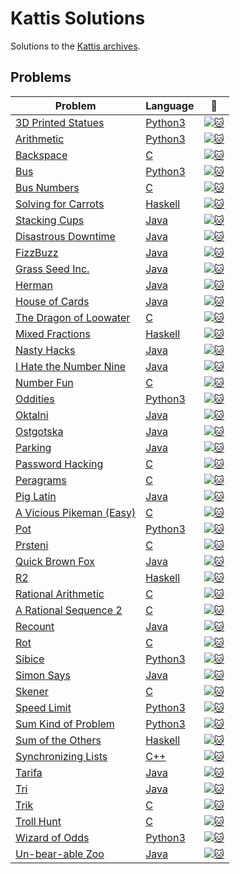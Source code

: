 # Kattis Solutions
Solutions to the [Kattis archives](https://open.kattis.com/).

## Problems
| Problem | Language | :link: |
| - | - | - |
| [3D Printed Statues](https://github.com/pacman2194/open-kattis/tree/master/solved/3dprinter) | [Python3](https://github.com/pacman2194/open-kattis/blob/master/solved/3dprinter/3dprinter.py) | [![:cat:](https://open.kattis.com/favicon)](https://open.kattis.com/problems/3dprinter) |
| [Arithmetic](https://github.com/pacman2194/open-kattis/tree/master/solved/arithmetic) | [Python3](https://github.com/pacman2194/open-kattis/blob/master/solved/arithmetic/arithmetic.py) | [![:cat:](https://open.kattis.com/favicon)](https://open.kattis.com/problems/arithmetic) |
| [Backspace](https://github.com/pacman2194/open-kattis/tree/master/solved/backspace) | [C](https://github.com/pacman2194/open-kattis/blob/master/solved/backspace/backspace.c) | [![:cat:](https://open.kattis.com/favicon)](https://open.kattis.com/problems/backspace) |
| [Bus](https://github.com/pacman2194/open-kattis/tree/master/solved/bus) | [Python3](https://github.com/pacman2194/open-kattis/blob/master/solved/bus/bus.py) | [![:cat:](https://open.kattis.com/favicon)](https://open.kattis.com/problems/bus) |
| [Bus Numbers](https://github.com/pacman2194/open-kattis/tree/master/solved/busnumbers) | [C](https://github.com/pacman2194/open-kattis/blob/master/solved/busnumbers/busnumbers.c) | [![:cat:](https://open.kattis.com/favicon)](https://open.kattis.com/problems/busnumbers) |
| [Solving for Carrots](https://github.com/pacman2194/open-kattis/tree/master/solved/carrots) | [Haskell](https://github.com/pacman2194/open-kattis/blob/master/solved/carrots/carrots.hs) | [![:cat:](https://open.kattis.com/favicon)](https://open.kattis.com/problems/carrots) |
| [Stacking Cups](https://github.com/pacman2194/open-kattis/tree/master/solved/cups) | [Java](https://github.com/pacman2194/open-kattis/blob/master/solved/cups/cups.java) | [![:cat:](https://open.kattis.com/favicon)](https://open.kattis.com/problems/cups) |
| [Disastrous Downtime](https://github.com/pacman2194/open-kattis/tree/master/solved/downtime) | [Java](https://github.com/pacman2194/open-kattis/blob/master/solved/downtime/downtime.java) | [![:cat:](https://open.kattis.com/favicon)](https://open.kattis.com/problems/downtime) |
| [FizzBuzz](https://github.com/pacman2194/open-kattis/tree/master/solved/fizzbuzz) | [Java](https://github.com/pacman2194/open-kattis/blob/master/solved/fizzbuzz/fizzbuzz.java) | [![:cat:](https://open.kattis.com/favicon)](https://open.kattis.com/problems/fizzbuzz) |
| [Grass Seed Inc.](https://github.com/pacman2194/open-kattis/tree/master/solved/grassseed) | [Java](https://github.com/pacman2194/open-kattis/blob/master/solved/grassseed/grassseed.java) | [![:cat:](https://open.kattis.com/favicon)](https://open.kattis.com/problems/grassseed) |
| [Herman](https://github.com/pacman2194/open-kattis/tree/master/solved/herman) | [Java](https://github.com/pacman2194/open-kattis/blob/master/solved/herman/herman.java) | [![:cat:](https://open.kattis.com/favicon)](https://open.kattis.com/problems/herman) |
| [House of Cards](https://github.com/pacman2194/open-kattis/tree/master/solved/houseofcards) | [Java](https://github.com/pacman2194/open-kattis/blob/master/solved/houseofcards/houseofcards.java) | [![:cat:](https://open.kattis.com/favicon)](https://open.kattis.com/problems/houseofcards) |
| [The Dragon of Loowater](https://github.com/pacman2194/open-kattis/tree/master/solved/loowater) | [C](https://github.com/pacman2194/open-kattis/blob/master/solved/loowater/loowater.c) | [![:cat:](https://open.kattis.com/favicon)](https://open.kattis.com/problems/loowater) |
| [Mixed Fractions](https://github.com/pacman2194/open-kattis/tree/master/solved/mixedfractions) | [Haskell](https://github.com/pacman2194/open-kattis/blob/master/solved/mixedfractions/mixedfractions.hs) | [![:cat:](https://open.kattis.com/favicon)](https://open.kattis.com/problems/mixedfractions) |
| [Nasty Hacks](https://github.com/pacman2194/open-kattis/tree/master/solved/nastyhacks) | [Java](https://github.com/pacman2194/open-kattis/blob/master/solved/nastyhacks/nastyhacks.java) | [![:cat:](https://open.kattis.com/favicon)](https://open.kattis.com/problems/nastyhacks) |
| [I Hate the Number Nine](https://github.com/pacman2194/open-kattis/tree/master/solved/nine) | [Java](https://github.com/pacman2194/open-kattis/blob/master/solved/nine/nine.java) | [![:cat:](https://open.kattis.com/favicon)](https://open.kattis.com/problems/nine) |
| [Number Fun](https://github.com/pacman2194/open-kattis/tree/master/solved/numberfun) | [C](https://github.com/pacman2194/open-kattis/blob/master/solved/numberfun/numberfun.c) | [![:cat:](https://open.kattis.com/favicon)](https://open.kattis.com/problems/numberfun) |
| [Oddities](https://github.com/pacman2194/open-kattis/tree/master/solved/oddities) | [Python3](https://github.com/pacman2194/open-kattis/blob/master/solved/oddities/oddities.py) | [![:cat:](https://open.kattis.com/favicon)](https://open.kattis.com/problems/oddities) |
| [Oktalni](https://github.com/pacman2194/open-kattis/tree/master/solved/oktalni) | [Java](https://github.com/pacman2194/open-kattis/blob/master/solved/oktalni/oktalni.java) | [![:cat:](https://open.kattis.com/favicon)](https://open.kattis.com/problems/oktalni) |
| [Ostgotska](https://github.com/pacman2194/open-kattis/tree/master/solved/ostgotska) | [Java](https://github.com/pacman2194/open-kattis/blob/master/solved/ostgotska/ostgotska.java) | [![:cat:](https://open.kattis.com/favicon)](https://open.kattis.com/problems/ostgotska) |
| [Parking](https://github.com/pacman2194/open-kattis/tree/master/solved/parking) | [Java](https://github.com/pacman2194/open-kattis/blob/master/solved/parking/parking.java) | [![:cat:](https://open.kattis.com/favicon)](https://open.kattis.com/problems/parking) |
| [Password Hacking](https://github.com/pacman2194/open-kattis/tree/master/solved/password) | [C](https://github.com/pacman2194/open-kattis/blob/master/solved/password/password.c) | [![:cat:](https://open.kattis.com/favicon)](https://open.kattis.com/problems/password) |
| [Peragrams](https://github.com/pacman2194/open-kattis/tree/master/solved/peragrams) | [C](https://github.com/pacman2194/open-kattis/blob/master/solved/peragrams/peragrams.c) | [![:cat:](https://open.kattis.com/favicon)](https://open.kattis.com/problems/peragrams) |
| [Pig Latin](https://github.com/pacman2194/open-kattis/tree/master/solved/piglatin) | [Java](https://github.com/pacman2194/open-kattis/blob/master/solved/piglatin/piglatin.java) | [![:cat:](https://open.kattis.com/favicon)](https://open.kattis.com/problems/piglatin) |
| [A Vicious Pikeman (Easy)](https://github.com/pacman2194/open-kattis/tree/master/solved/pikemaneasy) | [C](https://github.com/pacman2194/open-kattis/blob/master/solved/pikemaneasy/pikemaneasy.c) | [![:cat:](https://open.kattis.com/favicon)](https://open.kattis.com/problems/pikemaneasy) |
| [Pot](https://github.com/pacman2194/open-kattis/tree/master/solved/pot) | [Python3](https://github.com/pacman2194/open-kattis/blob/master/solved/pot/pot.py) | [![:cat:](https://open.kattis.com/favicon)](https://open.kattis.com/problems/pot) |
| [Prsteni](https://github.com/pacman2194/open-kattis/tree/master/solved/prsteni) | [C](https://github.com/pacman2194/open-kattis/blob/master/solved/prsteni/prsteni.c) | [![:cat:](https://open.kattis.com/favicon)](https://open.kattis.com/problems/prsteni) |
| [Quick Brown Fox](https://github.com/pacman2194/open-kattis/tree/master/solved/quickbrownfox) | [Java](https://github.com/pacman2194/open-kattis/blob/master/solved/quickbrownfox/quickbrownfox.java) | [![:cat:](https://open.kattis.com/favicon)](https://open.kattis.com/problems/quickbrownfox) |
| [R2](https://github.com/pacman2194/open-kattis/tree/master/solved/r2) | [Haskell](https://github.com/pacman2194/open-kattis/blob/master/solved/r2/r2.hs) | [![:cat:](https://open.kattis.com/favicon)](https://open.kattis.com/problems/r2) |
| [Rational Arithmetic](https://github.com/pacman2194/open-kattis/tree/master/solved/rationalarithmetic) | [C](https://github.com/pacman2194/open-kattis/blob/master/solved/rationalarithmetic/rationalarithmetic.c) | [![:cat:](https://open.kattis.com/favicon)](https://open.kattis.com/problems/rationalarithmetic) |
| [A Rational Sequence 2](https://github.com/pacman2194/open-kattis/tree/master/solved/rationalsequence2) | [C](https://github.com/pacman2194/open-kattis/blob/master/solved/rationalsequence2/rationalsequence2.c) | [![:cat:](https://open.kattis.com/favicon)](https://open.kattis.com/problems/rationalsequence2) |
| [Recount](https://github.com/pacman2194/open-kattis/tree/master/solved/recount) | [Java](https://github.com/pacman2194/open-kattis/blob/master/solved/recount/recount.java) | [![:cat:](https://open.kattis.com/favicon)](https://open.kattis.com/problems/recount) |
| [Rot](https://github.com/pacman2194/open-kattis/tree/master/solved/rot) | [C](https://github.com/pacman2194/open-kattis/blob/master/solved/rot/rot.c) | [![:cat:](https://open.kattis.com/favicon)](https://open.kattis.com/problems/rot) |
| [Sibice](https://github.com/pacman2194/open-kattis/tree/master/solved/sibice) | [Python3](https://github.com/pacman2194/open-kattis/blob/master/solved/sibice/sibice.py) | [![:cat:](https://open.kattis.com/favicon)](https://open.kattis.com/problems/sibice) |
| [Simon Says](https://github.com/pacman2194/open-kattis/tree/master/solved/simon) | [Java](https://github.com/pacman2194/open-kattis/blob/master/solved/simon/simon.java) | [![:cat:](https://open.kattis.com/favicon)](https://open.kattis.com/problems/simon) |
| [Skener](https://github.com/pacman2194/open-kattis/tree/master/solved/skener) | [C](https://github.com/pacman2194/open-kattis/blob/master/solved/skener/skener.c) | [![:cat:](https://open.kattis.com/favicon)](https://open.kattis.com/problems/skener) |
| [Speed Limit](https://github.com/pacman2194/open-kattis/tree/master/solved/speedlimit) | [Python3](https://github.com/pacman2194/open-kattis/blob/master/solved/speedlimit/speedlimit.py) | [![:cat:](https://open.kattis.com/favicon)](https://open.kattis.com/problems/speedlimit) |
| [Sum Kind of Problem](https://github.com/pacman2194/open-kattis/tree/master/solved/sumkindofproblem) | [Python3](https://github.com/pacman2194/open-kattis/blob/master/solved/sumkindofproblem/sumkindofproblem.py) | [![:cat:](https://open.kattis.com/favicon)](https://open.kattis.com/problems/sumkindofproblem) |
| [Sum of the Others](https://github.com/pacman2194/open-kattis/tree/master/solved/sumoftheothers) | [Haskell](https://github.com/pacman2194/open-kattis/blob/master/solved/sumoftheothers/sumoftheothers.hs) | [![:cat:](https://open.kattis.com/favicon)](https://open.kattis.com/problems/sumoftheothers) |
| [Synchronizing Lists](https://github.com/pacman2194/open-kattis/tree/master/solved/synchronizinglists) | [C++](https://github.com/pacman2194/open-kattis/blob/master/solved/synchronizinglists/synchronizinglists.cpp) | [![:cat:](https://open.kattis.com/favicon)](https://open.kattis.com/problems/synchronizinglists) |
| [Tarifa](https://github.com/pacman2194/open-kattis/tree/master/solved/tarifa) | [Java](https://github.com/pacman2194/open-kattis/blob/master/solved/tarifa/tarifa.java) | [![:cat:](https://open.kattis.com/favicon)](https://open.kattis.com/problems/tarifa) |
| [Tri](https://github.com/pacman2194/open-kattis/tree/master/solved/tri) | [Java](https://github.com/pacman2194/open-kattis/blob/master/solved/tri/tri.java) | [![:cat:](https://open.kattis.com/favicon)](https://open.kattis.com/problems/tri) |
| [Trik](https://github.com/pacman2194/open-kattis/tree/master/solved/trik) | [C](https://github.com/pacman2194/open-kattis/blob/master/solved/trik/trik.c) | [![:cat:](https://open.kattis.com/favicon)](https://open.kattis.com/problems/trik) |
| [Troll Hunt](https://github.com/pacman2194/open-kattis/tree/master/solved/trollhunt) | [C](https://github.com/pacman2194/open-kattis/blob/master/solved/trollhunt/trollhunt.c) | [![:cat:](https://open.kattis.com/favicon)](https://open.kattis.com/problems/trollhunt) |
| [Wizard of Odds](https://github.com/pacman2194/open-kattis/tree/master/solved/wizardofodds) | [Python3](https://github.com/pacman2194/open-kattis/blob/master/solved/wizardofodds/wizardofodds.py) | [![:cat:](https://open.kattis.com/favicon)](https://open.kattis.com/problems/wizardofodds) |
| [Un-bear-able Zoo](https://github.com/pacman2194/open-kattis/tree/master/solved/zoo) | [Java](https://github.com/pacman2194/open-kattis/blob/master/solved/zoo/zoo.java) | [![:cat:](https://open.kattis.com/favicon)](https://open.kattis.com/problems/zoo) |
